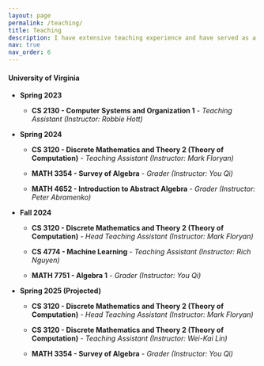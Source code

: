 ```yaml
---
layout: page
permalink: /teaching/
title: Teaching
description: I have extensive teaching experience and have served as a teaching assistant for the courses listed below.
nav: true
nav_order: 6
---
```

#### University of Virginia

- **Spring 2023**

  - **CS 2130 - Computer Systems and Organization 1** - *Teaching Assistant (Instructor: Robbie Hott)*

- **Spring 2024**

  - **CS 3120 - Discrete Mathematics and Theory 2 (Theory of Computation)** - *Teaching Assistant (Instructor: Mark Floryan)*

  - **MATH 3354 - Survey of Algebra** - *Grader (Instructor: You Qi)*

  - **MATH 4652 - Introduction to Abstract Algebra** - *Grader (Instructor: Peter Abramenko)*

- **Fall 2024**
  - **CS 3120 - Discrete Mathematics and Theory 2 (Theory of Computation)** - *Head Teaching Assistant (Instructor: Mark Floryan)*

  - **CS 4774 - Machine Learning** - *Teaching Assistant (Instructor: Rich Nguyen)*

  - **MATH 7751 - Algebra 1** - *Grader (Instructor: You Qi)*

- **Spring 2025 (Projected)**

  - **CS 3120 - Discrete Mathematics and Theory 2 (Theory of Computation)** - *Head Teaching Assistant (Instructor: Mark Floryan)*

  - **CS 3120 - Discrete Mathematics and Theory 2 (Theory of Computation)** - *Teaching Assistant (Instructor: Wei-Kai Lin)*

  - **MATH 3354 - Survey of Algebra** - *Grader (Instructor: You Qi)*
